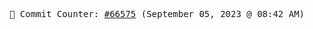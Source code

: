 <p align="center">
    <samp>
        📮 Commit Counter: <a href="https://github.com/Javascript-void0/Javascript-void0/commits/main">#66575</a> (September 05, 2023 @ 08:42 AM)
    </samp>
</p>